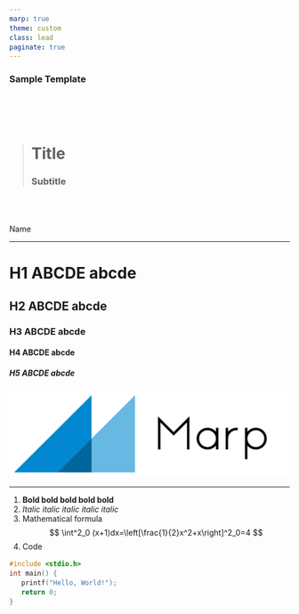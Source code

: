 ```yaml
---
marp: true
theme: custom
class: lead
paginate: true
---
```


<!---
_class: title
--->
### Sample Template
<br>
<br>
<br>

> # Title
>
> ### Subtitle

<br>
<br>
<br>
Name

---

<!-- _header: Header -->
# H1 ABCDE abcde
## H2 ABCDE abcde
### H3 ABCDE abcde
#### H4 ABCDE abcde
##### H5 ABCDE abcde
![bg right:33% height:100](https://github.com/marp-team/marp/blob/main/marp.png?raw=true)
<!-- footer: Footer -->

---

<!-- _header: Header -->
1. **Bold bold bold bold bold**
2. *Italic italic italic italic italic*
3. Mathematical formula
$$
\int^2_0 (x+1)dx=\left[\frac{1}{2}x^2+x\right]^2_0=4
$$ 
4. Code
```c
#include <stdio.h>
int main() {
   printf("Hello, World!");
   return 0;
}
```
